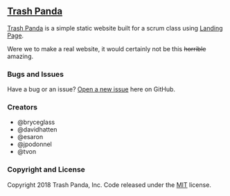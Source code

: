 ## [Trash Panda](https://esaron.github.io/trash-panda/)

[Trash Panda](https://esaron.github.io/trash-panda/) is a simple static website built for a scrum class using
[Landing Page](https://github.com/BlackrockDigital/startbootstrap-landing-page).

Were we to make a real website, it would certainly not be this ~~horrible~~ amazing.

### Bugs and Issues

Have a bug or an issue? [Open a new issue](https://github.com/esaron/trash-panda/issues) here on GitHub.

### Creators

- @bryceglass
- @davidhatten
- @esaron
- @jpodonnel
- @tvon

### Copyright and License

Copyright 2018 Trash Panda, Inc. Code released under the
[MIT](https://github.com/esaron/trash-panda/blob/gh-pages/LICENSE) license.
